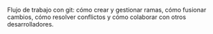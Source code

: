 Flujo de trabajo con git: cómo crear y gestionar ramas, cómo fusionar cambios, cómo resolver conflictos y cómo colaborar con otros desarrolladores.